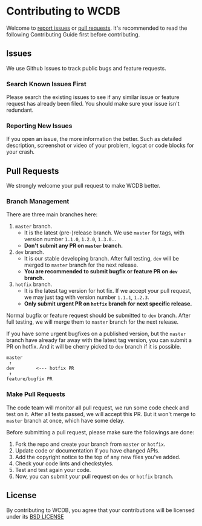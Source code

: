 # Contributing to WCDB
Welcome to [report issues](https://github.com/Tencent/wcdb/issues) or [pull requests](https://github.com/Tencent/wcdb/pulls). It's recommended to read the following Contributing
Guide first before contributing. 

## Issues
We use Github Issues to track public bugs and feature requests.

### Search Known Issues First
Please search the existing issues to see if any similar issue or feature request has already been filed. You should make sure your issue isn't redundant.

### Reporting New Issues
If you open an issue, the more information the better. Such as detailed description, screenshot or video of your problem, logcat or code blocks for your crash.

## Pull Requests
We strongly welcome your pull request to make WCDB better. 

### Branch Management
There are three main branches here:

1. `master` branch.
	* It is the latest (pre-)release branch. We use `master` for tags, with version number `1.1.0`, `1.2.0`, `1.3.0`...
	* **Don't submit any PR on `master` branch.**
2. `dev` branch. 
	* It is our stable developing branch. After full testing, `dev` will be merged to `master` branch for the next release.
	* **You are recommended to submit bugfix or feature PR on `dev` branch.**
3. `hotfix` branch. 
	* It is the latest tag version for hot fix. If we accept your pull request, we may just tag with version number `1.1.1`, `1.2.3`.
	* **Only submit urgent PR on `hotfix` branch for next specific release.**

Normal bugfix or feature request should be submitted to `dev` branch. After full testing, we will merge them to `master` branch for the next release. 

If you have some urgent bugfixes on a published version, but the `master` branch have already far away with the latest tag version, you can submit a PR on hotfix. And it will be cherry picked to `dev` branch if it is possible.

```
master
 ↑
dev        <--- hotfix PR
 ↑ 
feature/bugfix PR
```  

### Make Pull Requests
The code team will monitor all pull request, we run some code check and test on it. After all tests passed, we will accept this PR. But it won't merge to `master` branch at once, which have some delay.

Before submitting a pull request, please make sure the followings are done:

1. Fork the repo and create your branch from `master` or `hotfix`.
2. Update code or documentation if you have changed APIs.
3. Add the copyright notice to the top of any new files you've added.
4. Check your code lints and checkstyles.
5. Test and test again your code.
6. Now, you can submit your pull request on `dev` or `hotfix` branch.

## License
By contributing to WCDB, you agree that your contributions will be licensed
under its [BSD LICENSE](https://github.com/Tencent/wcdb/blob/master/LICENSE.txt)